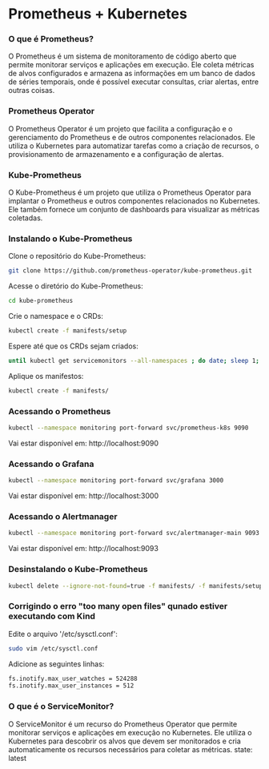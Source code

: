# Prometheus + Kubernetes

### O que é Prometheus?

O Prometheus é um sistema de monitoramento de código aberto que permite monitorar serviços e aplicações em execução. Ele coleta métricas de alvos configurados e armazena as informações em um banco de dados de séries temporais, onde é possível executar consultas, criar alertas, entre outras coisas.

### Prometheus Operator

O Prometheus Operator é um projeto que facilita a configuração e o gerenciamento do Prometheus e de outros componentes relacionados. Ele utiliza o Kubernetes para automatizar tarefas como a criação de recursos, o provisionamento de armazenamento e a configuração de alertas.

### Kube-Prometheus

O Kube-Prometheus é um projeto que utiliza o Prometheus Operator para implantar o Prometheus e outros componentes relacionados no Kubernetes. Ele também fornece um conjunto de dashboards para visualizar as métricas coletadas.

### Instalando o Kube-Prometheus

Clone o repositório do Kube-Prometheus:

```bash
git clone https://github.com/prometheus-operator/kube-prometheus.git
```

Acesse o diretório do Kube-Prometheus:

```bash
cd kube-prometheus
```

Crie o namespace e o CRDs:

```bash
kubectl create -f manifests/setup
```

Espere até que os CRDs sejam criados:

```bash
until kubectl get servicemonitors --all-namespaces ; do date; sleep 1; echo ""; done
```

Aplique os manifestos:

```bash
kubectl create -f manifests/
```

### Acessando o Prometheus

```bash
kubectl --namespace monitoring port-forward svc/prometheus-k8s 9090
```

Vai estar disponível em: http://localhost:9090

### Acessando o Grafana

```bash
kubectl --namespace monitoring port-forward svc/grafana 3000
```

Vai estar disponível em: http://localhost:3000

### Acessando o Alertmanager

```bash
kubectl --namespace monitoring port-forward svc/alertmanager-main 9093
```

Vai estar disponível em: http://localhost:9093

### Desinstalando o Kube-Prometheus

```bash
kubectl delete --ignore-not-found=true -f manifests/ -f manifests/setup
```

### Corrigindo o erro "too many open files" qunado estiver executando com Kind

Edite o arquivo '/etc/sysctl.conf':

```bash
sudo vim /etc/sysctl.conf
```

Adicione as seguintes linhas:

```bash
fs.inotify.max_user_watches = 524288
fs.inotify.max_user_instances = 512
```

### O que é o ServiceMonitor?

O ServiceMonitor é um recurso do Prometheus Operator que permite monitorar serviços e aplicações em execução no Kubernetes. Ele utiliza o Kubernetes para descobrir os alvos que devem ser monitorados e cria automaticamente os recursos necessários para coletar as métricas.        state: latest


